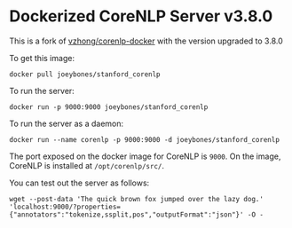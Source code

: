 # Dockerized CoreNLP Server v3.8.0
This is a fork of [vzhong/corenlp-docker](https://github.com/vzhong/corenlp-docker) with the version upgraded to 3.8.0

To get this image:

```
docker pull joeybones/stanford_corenlp
```

To run the server:

```
docker run -p 9000:9000 joeybones/stanford_corenlp
```

To run the server as a daemon:

```
docker run --name corenlp -p 9000:9000 -d joeybones/stanford_corenlp
```

The port exposed on the docker image for CoreNLP is `9000`.
On the image, CoreNLP is installed at `/opt/corenlp/src/`.

You can test out the server as follows:

```
wget --post-data 'The quick brown fox jumped over the lazy dog.' 'localhost:9000/?properties={"annotators":"tokenize,ssplit,pos","outputFormat":"json"}' -O -
```
